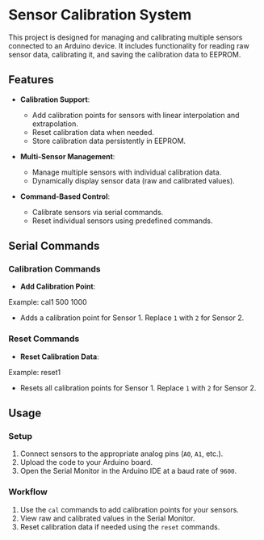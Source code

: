 
# Sensor Calibration System

This project is designed for managing and calibrating multiple sensors connected to an Arduino device.
It includes functionality for reading raw sensor data, calibrating it, and saving the calibration data to EEPROM.

## Features

- **Calibration Support**:
  - Add calibration points for sensors with linear interpolation and extrapolation.
  - Reset calibration data when needed.
  - Store calibration data persistently in EEPROM.

- **Multi-Sensor Management**:
  - Manage multiple sensors with individual calibration data.
  - Dynamically display sensor data (raw and calibrated values).

- **Command-Based Control**:
  - Calibrate sensors via serial commands.
  - Reset individual sensors using predefined commands.

## Serial Commands

### Calibration Commands
- **Add Calibration Point**:

Example: cal1 500 1000

  - Adds a calibration point for Sensor 1. Replace `1` with `2` for Sensor 2.

### Reset Commands
- **Reset Calibration Data**:

Example: reset1

  - Resets all calibration points for Sensor 1. Replace `1` with `2` for Sensor 2.

## Usage

### Setup
1. Connect sensors to the appropriate analog pins (`A0`, `A1`, etc.).
2. Upload the code to your Arduino board.
3. Open the Serial Monitor in the Arduino IDE at a baud rate of `9600`.

### Workflow
1. Use the `cal` commands to add calibration points for your sensors.
2. View raw and calibrated values in the Serial Monitor.
3. Reset calibration data if needed using the `reset` commands.
